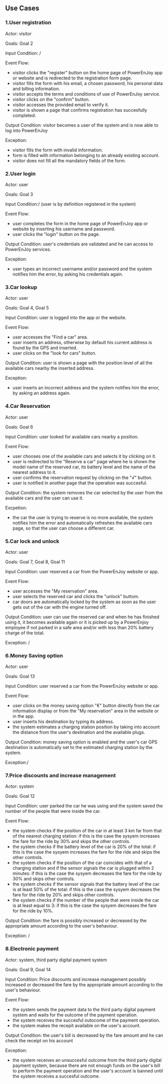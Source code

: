 ## Use Cases

### 1.User registration

Actor: visitor

Goals: Goal 2

Input Condition: /

Event Flow: 
- visitor clicks the "register" button on the home page of PowerEnJoy app or website and is redirected to the registration form page.
- visitor fills the form with his email, a chosen password, his personal data and billing information.
- visitor accepts the terms and conditions of use of PowerEnJoy service.
- visitor clicks on the "confirm" button.
- visitor accesses the provided email to verify it.
- visitor is shown a page that confirms registration has succesfully completed.

Output Condition: visitor becomes a user of the system and is now able to log into PowerEnJoy

Exception:
- visitor fills the form with invalid information.
- form is filled with information belonging to an already existing account.
- visitor does not fill all the mandatory fields of the form.

### 2.User login

Actor: user

Goals: Goal 3

Input Condition:/ (user is by definition registered in the system)

Event Flow:
- user completes the form in the home page of PowerEnJoy app or website by inserting his username and password.
- user clicks the "login" button on the page.

Output Condition: user's credentials are validated and he can access to PowerEnJoy services.

Exception:
- user types an incorrect username and/or password and the system notifies him the error, by asking his credentials again.

### 3.Car lookup

Actor: user

Goals: Goal 4, Goal 5

Input Condition: user is logged into the app or the website.

Event Flow:
- user accesses the "Find a car" area.
- user inserts an address, otherwise by default his current address is found by the GPS and inserted.
- user clicks on the "look for cars" button.

Output Condition: user is shown a page with the position level of all the available cars nearby the inserted address.

Exception:
- user inserts an incorrect address and the system notifies him the error, by asking an address again.

### 4.Car Reservation

Actor: user

Goals: Goal 6

Input Condition: user looked for available cars nearby a position.

Event Flow:
- user chooses one of the available cars and selects it by clicking on it.
- user is redirected to the "Reserve a car" page where he is shown the model name of the reserved car, its battery level and the name of the nearest address to it.
- user confirms the reservation request by clicking on the "√" button.
- user is notified in another page that the operation was succesful.

Output Condition: the system removes the car selected by the user from the available cars and the user can use it.

Excpetion:
- the car the user is trying to reserve is no more available, the system notifies him the error and automatically refreshes the available cars page, so that the user can choose a different car.

### 5.Car lock and unlock

Actor: user

Goals: Goal 7, Goal 8, Goal 11

Input Condition: user reserved a car from the PowerEnJoy website or app.

Event Flow:
- user accesses the "My reservation" area.
- user selects the reserved car and clicks the "unlock" buttom.
- car doors are automatically locked by the system as soon as the user gets out of the car with the engine turned off.

Output Condition: user can use the reserved car and when he has finished using it, it becomes available again or it is picked up by a PowerEnjoy employee if not parked in a safe area and/or with less than 20% battery charge of the total.

Exception: /

### 6.Money Saving option

Actor: user

Goals: Goal 13

Input Condition: user reserved a car from the PowerEnJoy website or app.

Event Flow:
- user clicks on the money saving option "€" button directly from the car information display or from the "My reservation" area in the website or in the app.
- user inserts his destination by typing its address.
- the system estimates a charging station position by taking into account the distance from the user's destination and the available plugs.

Output Condition: money saving option is enabled and the user's car GPS destination is automatically set to the estimated charging station by the system.

Exception:/

### 7.Price discounts and increase management

Actor: system

Goals: Goal 12

Input Condition: user parked the car he was using and the system saved the number of the people that were inside the car.

Event Flow:
- the system checks if the position of the car in at least 3 km far from that of the nearest charging station: if this is the case the sysyem increases the fare for the ride by 30% and skips the other controls.
- the system checks if the battery level of the car is 20% of the total: if this is the case the sysyem increases the fare for the ride and skips the other controls.
- the system checks if the position of the car coincides with that of a charging station and if the sensor signals the car is plugged within 2 minutes: if this is the case the sysyem decreases the fare for the ride by 30% and skips other controls.
- the system checks if the sensor signals that the battery level of the car is at least 50% of the total: if this is the case the sysyem decreases the fare for the ride by 20% and skips other controls.
- the system checks if the number of the people that were inside the car is at least equal to 3: if this is the case the sysyem decreases the fare for the ride by 10%.

Output Condition: the fare is possibly increased or decreased by the appropriate amount according to the user's behaviour.

Exception: /

### 8.Electronic payment

Actor: system, third party digital payment system

Goals: Goal 9, Goal 14

Input Condition: Price discounts and increase management possibly increased or decreased the fare by the appropriate amount according to the user's behaviour.

Event Flow:
- the system sends the payment data to the third party digital payment system and waits for the outcome of the payment operation.
- the system receives the succesful outocome of the payment operation.
- the system makes the recepit available on the user's account.

Output Condition: the user's bill is decreased by the fare amount and he can check the receipt on his account

Exception:
- the system receives an unsuccesful outcome from the third party digital payment system, because there are not enough funds on the user's bill to perform the payment operation and the user's account is banned until the system receives a succesful outcome.